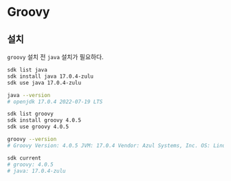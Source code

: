 # Groovy

## 설치

`groovy` 설치 전 `java` 설치가 필요하다.

```sh
sdk list java
sdk install java 17.0.4-zulu
sdk use java 17.0.4-zulu
```

```sh
java --version
# openjdk 17.0.4 2022-07-19 LTS
```

```sh
sdk list groovy
sdk install groovy 4.0.5
sdk use groovy 4.0.5
```

```sh
groovy --version
# Groovy Version: 4.0.5 JVM: 17.0.4 Vendor: Azul Systems, Inc. OS: Linux
```

```sh
sdk current
# groovy: 4.0.5
# java: 17.0.4-zulu
```

